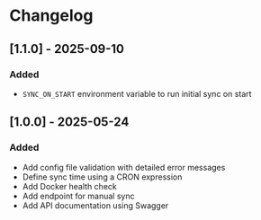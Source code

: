 # Changelog

<!-- Changelog created using the [Simple Changelog](https://marketplace.visualstudio.com/items?itemName=tobiaswaelde.vscode-simple-changelog) extension for VS Code. -->

## [1.1.0] - 2025-09-10
### Added
- `SYNC_ON_START` environment variable to run initial sync on start

## [1.0.0] - 2025-05-24
### Added
- Add config file validation with detailed error messages
- Define sync time using a CRON expression
- Add Docker health check
- Add endpoint for manual sync
- Add API documentation using Swagger